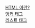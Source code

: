 [HTML 이란?](./documents/01_html_basic.md)  
[앵커 태그](./documents/02-anchor_tag.md)  
[리스트 태그](./documents/03_list_tag.md)  
